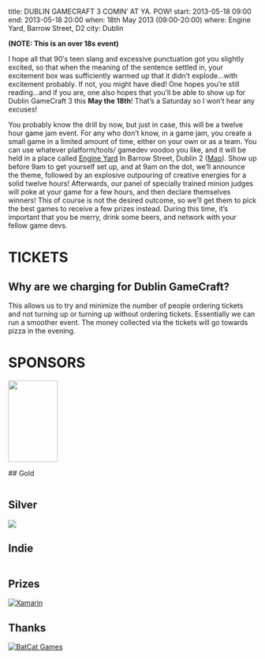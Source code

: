 title: DUBLIN GAMECRAFT 3 COMIN’ AT YA. POW!
start: 2013-05-18 09:00
end: 2013-05-18 20:00
when: 18th May 2013 (09:00-20:00)
where: Engine Yard, Barrow Street, D2
city: Dublin

**(NOTE: This is an over 18s event)**

I hope all that 90′s teen slang and excessive punctuation got you slightly excited, so that when the meaning of the sentence settled in, your excitement box was sufficiently warmed up that it didn’t explode…with excitement probably. If not, you might have died! One hopes you’re still reading…and if you are, one also hopes that you’ll be able to show up for Dublin GameCraft 3 this **May the 18th**! That’s a Saturday so I won’t hear any excuses!

You probably know the drill by now, but just in case, this will be a twelve hour game jam event. For any who don’t know, in a game jam, you create a small game in a limited amount of time, either on your own or as a team. You can use whatever platform/tools/ gamedev voodoo you like, and it will be held in a place called [Engine Yard](https://www.engineyard.com/) In Barrow Street, Dublin 2 ([Map](http://goo.gl/maps/O58P1)). Show up before 9am to get yourself set up, and at 9am on the dot, we’ll announce the theme, followed by an explosive outpouring of creative energies for a solid twelve hours! Afterwards, our panel of specially trained minion judges will poke at your game for a few hours, and then declare themselves winners! This of course is not the desired outcome, so we’ll get them to pick the best games to receive a few prizes instead. During this time, it’s important that you be merry, drink some beers, and network with your fellow game devs.

# TICKETS

## Why are we charging for Dublin GameCraft?

This allows us to try and minimize the number of people ordering tickets and not turning up or turning up without ordering tickets. Essentially we can run a smoother event. The money collected via the tickets will go towards pizza in the evening.

# SPONSORS

<p><a href="http://engineyard.com"><img class="alignnone  wp-image-153" title="Engine Yard Dublin" src="http://dublingamecraft.com/wp-content/uploads/2012/10/engine_yard_logo-183x300.jpg" alt="" width="100" height="165" /></a><br />
<a href="http://tito.ie"><img src="http://i.imgur.com/Stz0PsD.png" alt="" /></a></p>
## Gold
<p><a href="http://www.bigfishgames.com/company/open-positions.html"><img src="http://i.imgur.com/ReH7mvh.png" alt="" /></a><br />
<a href="http://dit.ie"><img src="http://i.imgur.com/suycjmL.jpg" alt="" /></a><br />
<a href="http://www.havok.com/"><img src="http://i.imgur.com/V7mYzmv.png" alt="" /></a><br />
<a href="http://gamesireland.ie/"><img src="http://i.imgur.com/JJQo5cE.jpg" alt="" /></a><br />
<a href="http://swrve.com/"><img src="http://i.imgur.com/uCZnShC.png" alt="" /></a></p>

## Silver
<p><a href="http://arcadecon.ie/"><img src="http://i.imgur.com/OS5UQSL.png"></a><br />
<a href="http://www.gamesparks.com/"><img src="http://i.imgur.com/x5MBrws.png" alt="" /></a><br />
<a href="https://www.intercom.io/"><img src="http://i.imgur.com/bWS9rWg.png" alt="" /></a><br />
<a href="http://www.zoodazzle.com/"><img src="http://i.imgur.com/iYbBA1n.png" alt="" /></a></p>

## Indie
<p><a href="http://studiopowwow.com"><img src="http://i.imgur.com/jFrthTl.png" alt="" /></a></p>

## Prizes
<p><a href="http://gamestop.ie"><img src="http://www.python.ie/static/images/sponsors/main_logos/gamestop.png" alt="" /></a><br />
<a href="http://www.jetbrains.com/"><img src="http://i.imgur.com/5GZiO6G.gif" alt="" /></a><br />
<a href="http://xamarin.com/"><img src="http://i.imgur.com/AJ4wWPc.png" alt="Xamarin" /></a><br />
<a href="http://oreilly.com/"><img src="http://dublingamecraft.com/wp-content/uploads/2013/04/oreilly_160.jpg" alt="" /></a><br />
<a href="http://www.qwertee.com/"><img src="http://dublingamecraft.com/wp-content/uploads/2013/04/Qwertee-small.png" alt="" /></a></p>

## Thanks
<p><a href="http://batcatgames.com/"><img src="http://i.imgur.com/fBKGyQ9.jpg" alt="BatCat Games" /></a></p>